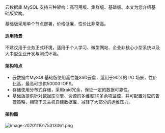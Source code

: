 云数据库 MySQL 支持三种架构：高可用版、集群版、基础版。本文为您介绍基础版架构。

基础版采用单个节点部署，价格低廉，性价比非常高。

#### 适用场景

不建议用于业务正式环境，适用于个人学习、微型网站、企业非核心小型系统以及大中型企业开发与测试环境。

#### 架构特点

- 云数据库MySQL基础版使用高性能SSD云盘，适用于90%的 I/O 场景，性价比高，最高可提供50000 IOPS。
- 存储使用分布式存储，采用raid冗余，保证一定的数据可靠性。
- 基础版提供针对数据库引擎、资源的多维度20多余项监控，并可配置对应的告警策略，相较于云主机自建数据库，减轻了大部分的运维压力。

#### 架构图

![image-20201110175313061.png](https://i.loli.net/2020/12/11/VcMsl3G5817t6uE.png)

<!--注意：由于基础版为单节点架构，故障恢复时间会比云服务器故障恢复稍长（涉及实例启动与数据恢复）。如果对数据库高可用有需求的业务，建议使用云数据库MySQL高可用版或集群版。-->

